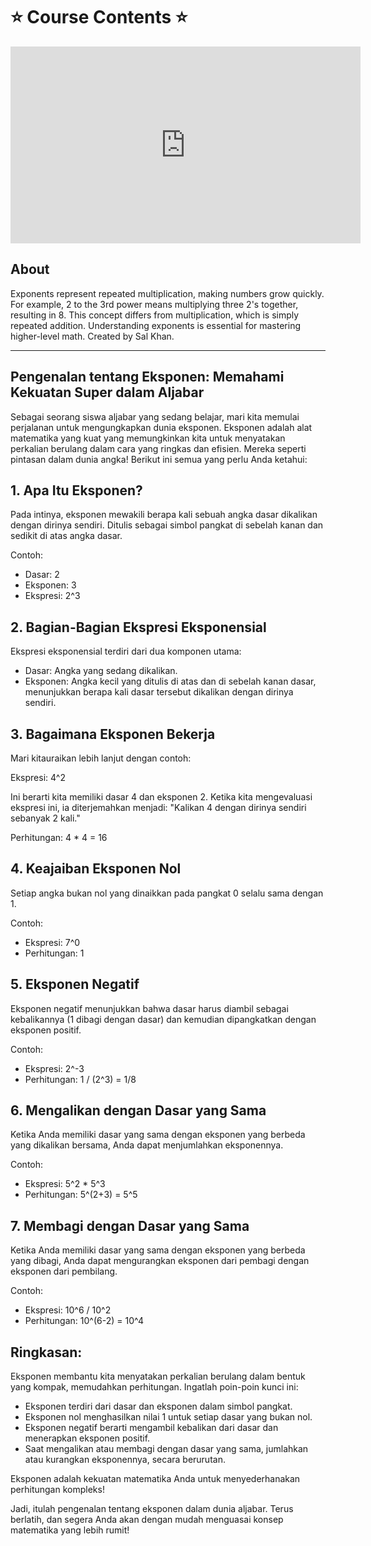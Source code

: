 # ⭐️ Course Contents ⭐️

<iframe width="560" height="315" src="https://www.youtube.com/embed/XZRQhkii0h0?si=xbJ_3fMVdHuzBs7Y" title="YouTube video player" frameborder="0" allow="accelerometer; autoplay; clipboard-write; encrypted-media; gyroscope; picture-in-picture; web-share" allowfullscreen></iframe>

## About 
Exponents represent repeated multiplication, making numbers grow quickly. For example, 2 to the 3rd power means multiplying three 2's together, resulting in 8. This concept differs from multiplication, which is simply repeated addition. Understanding exponents is essential for mastering higher-level math. Created by Sal Khan.

---

## Pengenalan tentang Eksponen: Memahami Kekuatan Super dalam Aljabar

Sebagai seorang siswa aljabar yang sedang belajar, mari kita memulai perjalanan untuk mengungkapkan dunia eksponen. Eksponen adalah alat matematika yang kuat yang memungkinkan kita untuk menyatakan perkalian berulang dalam cara yang ringkas dan efisien. Mereka seperti pintasan dalam dunia angka! Berikut ini semua yang perlu Anda ketahui:

## 1. Apa Itu Eksponen?

Pada intinya, eksponen mewakili berapa kali sebuah angka dasar dikalikan dengan dirinya sendiri. Ditulis sebagai simbol pangkat di sebelah kanan dan sedikit di atas angka dasar.

Contoh: 
- Dasar: 2
- Eksponen: 3
- Ekspresi: 2^3

## 2. Bagian-Bagian Ekspresi Eksponensial

Ekspresi eksponensial terdiri dari dua komponen utama:

- Dasar: Angka yang sedang dikalikan.
- Eksponen: Angka kecil yang ditulis di atas dan di sebelah kanan dasar, menunjukkan berapa kali dasar tersebut dikalikan dengan dirinya sendiri.

## 3. Bagaimana Eksponen Bekerja

Mari kitauraikan lebih lanjut dengan contoh:

Ekspresi: 4^2

Ini berarti kita memiliki dasar 4 dan eksponen 2. Ketika kita mengevaluasi ekspresi ini, ia diterjemahkan menjadi: "Kalikan 4 dengan dirinya sendiri sebanyak 2 kali."

Perhitungan: 4 * 4 = 16

## 4. Keajaiban Eksponen Nol

Setiap angka bukan nol yang dinaikkan pada pangkat 0 selalu sama dengan 1.

Contoh: 
- Ekspresi: 7^0
- Perhitungan: 1

## 5. Eksponen Negatif

Eksponen negatif menunjukkan bahwa dasar harus diambil sebagai kebalikannya (1 dibagi dengan dasar) dan kemudian dipangkatkan dengan eksponen positif.

Contoh: 
- Ekspresi: 2^-3
- Perhitungan: 1 / (2^3) = 1/8

## 6. Mengalikan dengan Dasar yang Sama

Ketika Anda memiliki dasar yang sama dengan eksponen yang berbeda yang dikalikan bersama, Anda dapat menjumlahkan eksponennya.

Contoh: 
- Ekspresi: 5^2 * 5^3
- Perhitungan: 5^(2+3) = 5^5

## 7. Membagi dengan Dasar yang Sama

Ketika Anda memiliki dasar yang sama dengan eksponen yang berbeda yang dibagi, Anda dapat mengurangkan eksponen dari pembagi dengan eksponen dari pembilang.

Contoh: 
- Ekspresi: 10^6 / 10^2
- Perhitungan: 10^(6-2) = 10^4

## Ringkasan:

Eksponen membantu kita menyatakan perkalian berulang dalam bentuk yang kompak, memudahkan perhitungan. Ingatlah poin-poin kunci ini:

- Eksponen terdiri dari dasar dan eksponen dalam simbol pangkat.
- Eksponen nol menghasilkan nilai 1 untuk setiap dasar yang bukan nol.
- Eksponen negatif berarti mengambil kebalikan dari dasar dan menerapkan eksponen positif.
- Saat mengalikan atau membagi dengan dasar yang sama, jumlahkan atau kurangkan eksponennya, secara berurutan.

Eksponen adalah kekuatan matematika Anda untuk menyederhanakan perhitungan kompleks!

Jadi, itulah pengenalan tentang eksponen dalam dunia aljabar. Terus berlatih, dan segera Anda akan dengan mudah menguasai konsep matematika yang lebih rumit!